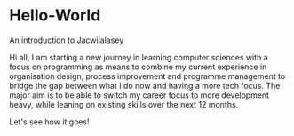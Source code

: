 # Hello-World
An introduction to Jacwilalasey

Hi all, 
I am starting a new journey in learning computer sciences with a focus on programming as means to combine my current experience in organisation design, process improvement and programme management to bridge the gap between what I do now and having a more tech focus. The major aim is to be able to switch my career focus to more development heavy, while leaning on existing skills over the next 12 months. 

Let's see how it goes!
